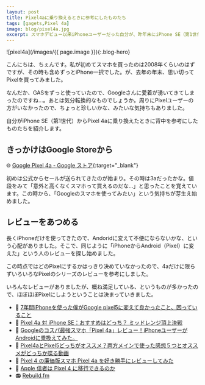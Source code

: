 ```yaml
---
layout: post
title: Pixel4aに乗り換えるときに参考にしたものたち
tags: [gagets,Pixel 4a]
image: blog/pixel4a.jpg
excerpt: スマホデビュー以来iPhoneユーザーだった自分が、昨年末にiPhone SE（第1世代）からPixel 4aに乗り換えたときに背中を参考にしたものたちを紹介します。
---
```


![pixel4a](/images/{{ page.image }}){:.blog-hero}

こんにちは、ちぇんです。私が初めてスマホを買ったのは2008年くらいのはずですが、その時も含めずっとiPhone一択でした。が、去年の年末、思い切ってPixelを買ってみました。

なんだか、GASをずっと使っていたので、Googleさんに愛着が湧いてきてしまったのですね…。あとは気分転換的なものでしょうか。周りにPixelユーザーの方がいなかったので、ちょっと珍しいかな、みたいな気持ちもありました。

自分がiPhone SE（第1世代）からPixel 4aに乗り換えたときに背中を参考にしたものたちを紹介します。

## きっかけはGoogle Storeから

🌐 [Google Pixel 4a - Google ストア](https://store.google.com/jp/product/pixel_4a){:target="_blank"}

初めは公式からセールが送られてきたのが始まり。その時は3aだったかな。値段をみて「意外と高くなくスマホって買えるのだな…」と思ったことを覚えています。この時から、「Googleのスマホを使ってみたい」という気持ちが芽生え始めました。

## レビューをあつめる

長くiPhoneだけを使ってきたので、Andoridに変えて不便にならないかな、という心配がありました。そこで、同じように「iPhoneからAndroid（Pixel）に変えた」という人のレビューを探し始めました。

この時点ではどのPixelにするかはっきり決めていなかったので、4aだけに限らずいろいろなPixelのシリーズのレビューを参考にしました。

いろんなレビューがありましたが、概ね満足している、というものが多かったので、ほぼほぼPixelにしようということは決まっていきました。

- 🎥 [7年間iPhoneを使った僕がGoogle pixel5に変えて良かったこと、困っていること](https://www.youtube.com/watch?v=1KowuXdJno4)  
- 🎥 [Pixel 4a 対 iPhone SE：おすすめはどっち？ ミッドレンジ頂上決戦](https://www.youtube.com/watch?v=KbBjXS_3pjQ)
- 🎥 [Googleのコスパ最強スマホ「Pixel 4a」レビュー！iPhoneユーザーがAndroidに乗換えてみた。](https://www.youtube.com/watch?v=sesx801x0Gc)
- 🎥 [Pixel4aとPixel5どっちがオススメ？両方メインで使った感想５つとオススメがどっちか喋る動画](https://www.youtube.com/watch?v=QmWceC5mAZI)
- 📝 [Pixel 4 の廉価版スマホ Pixel 4a を好き勝手にレビューしてみた](https://note.com/ikeay/n/n2f1f8ec4bab0)  
- 📝 [Apple 信者は Pixel 4 に移行できるのか](https://note.com/ikeay/n/n4239892c57c6)  
- 📻 [Rebuild.fm](https://rebuild.fm/)  

